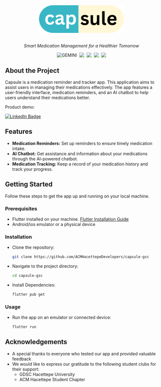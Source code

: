 <div align="center">
  <img src="./lib/assets/logo.png" width=280px style="margin-bottom: 16px"/>
  <p></p>
  <p><i>Smart Medication Management for a Healthier Tomorrow</i></p>
  <div align="center" style="display:flex; gap: 8px; justify-content: center; margin-bottom: 16px">
  <img src="https://img.shields.io/badge/GEMINI-00217f?style=for-the-badge&logo=Google Bard&logoColor=fff" alt="GEMINI" />
  <img src="https://img.shields.io/badge/Flutter-%2302569B.svg?style=for-the-badge&logo=Flutter&logoColor=white"/>
  <img src="https://img.shields.io/badge/dart-%230175C2.svg?style=for-the-badge&logo=dart&logoColor=white"/>
  <img src="https://img.shields.io/badge/Firebase-039cE5?style=for-the-badge&logo=Firebase&logoColor=white/">
  <img src="https://img.shields.io/badge/GoogleCloud-%234285F4.svg?style=for-the-badge&logo=google-cloud&logoColor=white"/>
</div>
</div>

## About the Project

Capsule is a medication reminder and tracker app. This application aims to assist users in managing their medications effectively. The app features a user-friendly interface, medication reminders, and an AI chatbot to help users understand their medications better.


<p>Product demo:</p>
<a href="https://www.youtube.com/">
  <img src="https://img.shields.io/badge/YouTube-%23FF0000.svg?style=for-the-badge&logo=YouTube&logoColor=white" alt="LinkedIn Badge"/>
</a>

## Features

- **Medication Reminders:** Set up reminders to ensure timely medication intake.
- **AI Chatbot:** Get assistance and information about your medications through the AI-powered chatbot.
- **Medication Tracking:** Keep a record of your medication history and track your progress.

## Getting Started

Follow these steps to get the app up and running on your local machine.

### Prerequisites

- Flutter installed on your machine. [Flutter Installation Guide](https://flutter.dev/docs/get-started/install)
- Android/ios emulator or a physical device

### Installation

- Clone the repository:

  ```bash
  git clone https://github.com/ACMHacettepeDevelopers/capsule-gsc
  ```

- Navigate to the project directory:
 
  ```bash
  cd capsule-gsc
  ```

- Install Dependencies:
 
  ```bash
  flutter pub get
  ```

### Usage

- Run the app on an emulator or connected device:

  ```bash
  flutter run
  ```
## Acknowledgements
- A special thanks to everyone who tested our app and provided valuable feedback
- We would like to express our gratitude to the following student clubs for their support:
  - GDSC Hacettepe University
  - ACM Hacettepe Student Chapter
